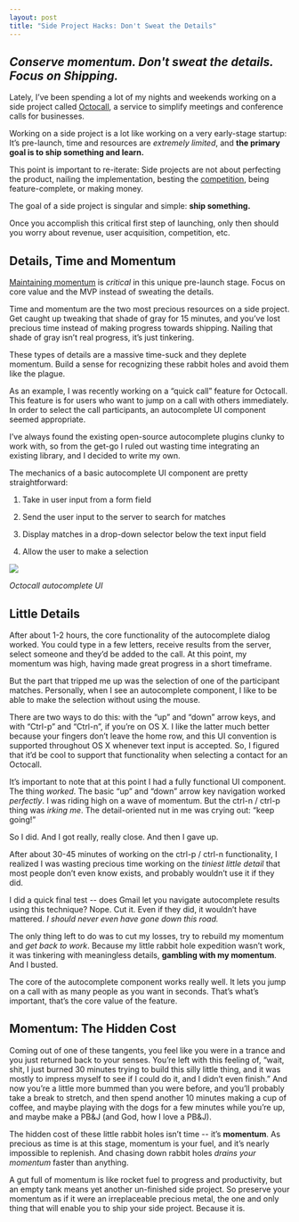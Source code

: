 ```yaml
---
layout: post
title: "Side Project Hacks: Don't Sweat the Details"
---
```


## *Conserve momentum. Don't sweat the details. Focus on Shipping.*

Lately, I’ve been spending a lot of my nights and weekends working on a side project called [Octocall](https://octocall.com), a service to simplify meetings and conference calls for businesses.

Working on a side project is a lot like working on a very early-stage startup: It’s pre-launch, time and resources are *extremely limited*, and **the primary goal is to ship something and learn.**

This point is important to re-iterate: Side projects are not about perfecting the product, nailing the implementation, besting the [competition](http://www.uberconference.com), being feature-complete, or making money.

The goal of a side project is singular and simple: **ship something.**

Once you accomplish this critical first step of launching, only then should you worry about revenue, user acquisition, competition, etc.

## Details, Time and Momentum

[Maintaining momentum](http://executebook.com) is *critical* in this unique pre-launch stage. Focus on core value and the MVP instead of sweating the details.

Time and momentum are the two most precious resources on a side project. Get caught up tweaking that shade of gray for 15 minutes, and you’ve lost precious time instead of making progress towards shipping. Nailing that shade of gray isn’t real progress, it’s just tinkering.

These types of details are a massive time-suck and they deplete momentum. Build a sense for recognizing these rabbit holes and avoid them like the plague.

As an example, I was recently working on a “quick call” feature for Octocall. This feature is for users who want to jump on a call with others immediately. In order to select the call participants, an autocomplete UI component seemed appropriate.

I’ve always found the existing open-source autocomplete plugins clunky to work with, so from the get-go I ruled out wasting time integrating an existing library, and I decided to write my own.

The mechanics of a basic autocomplete UI component are pretty straightforward:

1. Take in user input from a form field

1. Send the user input to the server to search for matches

1. Display matches in a drop-down selector below the text input field

1. Allow the user to make a selection

![](https://d233eq3e3p3cv0.cloudfront.net/max/700/0*-08KpOU19yjnZwji.png)

*Octocall autocomplete UI*

## Little Details

After about 1-2 hours, the core functionality of the autocomplete dialog worked. You could type in a few letters, receive results from the server, select someone and they’d be added to the call. At this point, my momentum was high, having made great progress in a short timeframe.

But the part that tripped me up was the selection of one of the participant matches. Personally, when I see an autocomplete component, I like to be able to make the selection without using the mouse.

There are two ways to do this: with the “up” and “down” arrow keys, and with “Ctrl-p” and “Ctrl-n”, if you’re on OS X. I like the latter much better because your fingers don’t leave the home row, and this UI convention is supported throughout OS X whenever text input is accepted. So, I figured that it’d be cool to support that functionality when selecting a contact for an Octocall.

It’s important to note that at this point I had a fully functional UI component. The thing *worked*. The basic “up” and “down” arrow key navigation worked *perfectly*. I was riding high on a wave of momentum. But the ctrl-n / ctrl-p thing was *irking me*. The detail-oriented nut in me was crying out: “keep going!”

So I did. And I got really, really close. And then I gave up.

After about 30-45 minutes of working on the ctrl-p / ctrl-n functionality, I realized I was wasting precious time working on the *tiniest little detail* that most people don’t even know exists, and probably wouldn’t use it if they did.

I did a quick final test -- does Gmail let you navigate autocomplete results using this technique? Nope. Cut it. Even if they did, it wouldn’t have mattered. *I should never even have gone down this road.*

The only thing left to do was to cut my losses, try to rebuild my momentum and *get back to work*. Because my little rabbit hole expedition wasn’t work, it was tinkering with meaningless details, **gambling with my momentum**. And I busted.

The core of the autocomplete component works really well. It lets you jump on a call with as many people as you want in seconds. That’s what’s important, that’s the core value of the feature.

## Momentum: The Hidden Cost

Coming out of one of these tangents, you feel like you were in a trance and you just returned back to your senses. You’re left with this feeling of, “wait, shit, I just burned 30 minutes trying to build this silly little thing, and it was mostly to impress myself to see if I could do it, and I didn’t even finish.” And now you’re a little more bummed than you were before, and you’ll probably take a break to stretch, and then spend another 10 minutes making a cup of coffee, and maybe playing with the dogs for a few minutes while you’re up, and maybe make a PB&J (and God, how I love a PB&J).

The hidden cost of these little rabbit holes isn’t time -- it’s **momentum**. As precious as time is at this stage, momentum is your fuel, and it’s nearly impossible to replenish. And chasing down rabbit holes *drains your momentum* faster than anything.

A gut full of momentum is like rocket fuel to progress and productivity, but an empty tank means yet another un-finished side project. So preserve your momentum as if it were an irreplaceable precious metal, the one and only thing that will enable you to ship your side project. Because it is.
